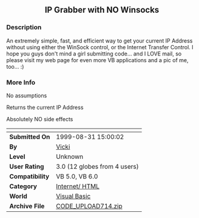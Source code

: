 ﻿<div align="center">

## IP Grabber with NO Winsocks


</div>

### Description

An extremely simple, fast, and efficient way to get your current IP Address without using either the WinSock control, or the Internet Transfer Control. I hope you guys don't mind a girl submitting code... and I LOVE mail, so please visit my web page for even more VB applications and a pic of me, too... :)
 
### More Info
 
No assumptions

Returns the current IP Address

Absolutely NO side effects


<span>             |<span>
---                |---
**Submitted On**   |1999-08-31 15:00:02
**By**             |[Vicki](https://github.com/Planet-Source-Code/PSCIndex/blob/master/ByAuthor/vicki.md)
**Level**          |Unknown
**User Rating**    |3.0 (12 globes from 4 users)
**Compatibility**  |VB 5\.0, VB 6\.0
**Category**       |[Internet/ HTML](https://github.com/Planet-Source-Code/PSCIndex/blob/master/ByCategory/internet-html__1-34.md)
**World**          |[Visual Basic](https://github.com/Planet-Source-Code/PSCIndex/blob/master/ByWorld/visual-basic.md)
**Archive File**   |[CODE\_UPLOAD714\.zip](https://github.com/Planet-Source-Code/vicki-ip-grabber-with-no-winsocks__1-3340/archive/master.zip)








